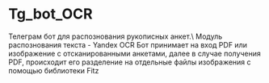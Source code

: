 # Tg_bot_OCR
Телеграм бот для распознования рукописных анкет.\ 
Модуль распознования текста - Yandex OCR
Бот принимает на вход PDF или изображение с отсканированными анкетами, далее в случае получения PDF, происходит его разделение на отдельные файлы изображения с помощью библиотеки Fitz
